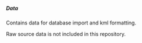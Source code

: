 ##### Data

Contains data for database import and kml formatting.

Raw source data is not included in this repository.
